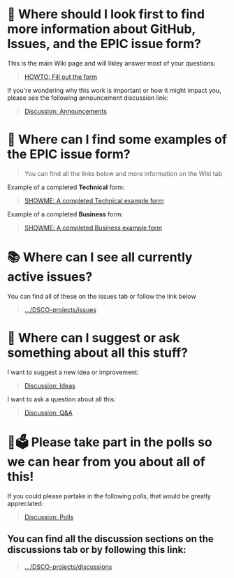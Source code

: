 # 👀 Where should I look first to find more information about GitHub, Issues, and the EPIC issue form?
This is the main Wiki page and will likley answer most of your questions: 

> [HOWTO: Fill out the form](https://github.com/PHACDataHub/project-intake/wiki/%F0%9F%93%9D-HOWTO:-Fill-out-the-Issue-form-template-for-an-Epic-Product)

If you're wondering why this work is important or how it might impact you, please see the following announcement discussion link: 

> [Discussion: Announcements](https://github.com/PHACDataHub/project-intake/discussions/categories/announcements)

# 📝 Where can I find some examples of the EPIC issue form?
> You can find all the links below and more information on the Wiki tab

Example of a completed **Technical** form:
> [SHOWME: A completed Technical example form](https://github.com/PHACDataHub/project-intake/wiki/%F0%9F%91%80-SHOWME:-A-Business-Example-of-EPIC-Product-GitHub-Issue-form)

Example of a completed **Business** form:
> [SHOWME: A completed Business example form](https://github.com/PHACDataHub/project-intake/wiki/%F0%9F%91%80-SHOWME:-A-Technical-Example-of-EPIC-Product-GitHub-Issue-form)

# 📚 Where can I see all currently active issues?
You can find all of these on the issues tab or follow the link below
> [.../DSCO-projects/issues](https://github.com/PHACDataHub/project-intake/issues)

# 💬 Where can I suggest or ask something about all this stuff?
I want to suggest a new idea or improvement:
> [Discussion: Ideas](https://github.com/PHACDataHub/project-intake/discussions/categories/ideas)

I want to ask a question about all this:
> [Discussion: Q&A](https://github.com/PHACDataHub/project-intake/discussions/categories/q-a)

# 🙏🗳️ Please take part in the polls so we can hear from you about all of this!
If you could please partake in the following polls, that would be greatly appreciated:
> [Discussion: Polls](https://github.com/PHACDataHub/project-intake/discussions/categories/polls)


## You can find all the discussion sections on the discussions tab or by following this link:
> [.../DSCO-projects/discussions](https://github.com/PHACDataHub/project-intake/discussions)
